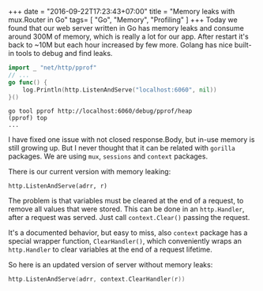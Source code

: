 +++
date = "2016-09-22T17:23:43+07:00"
title = "Memory leaks with mux.Router in Go"
tags= [ "Go", "Memory", "Profiling" ]
+++
Today we found that our web server written in Go has memory leaks and consume around 300M of memory, which is really a lot for our app. After restart it's back to ~10M but each hour increased by few more. Golang has nice built-in tools to debug and find leaks.

```go
import _ "net/http/pprof"
// ...
go func() {
	log.Println(http.ListenAndServe("localhost:6060", nil))
}()
```

```shell
go tool pprof http://localhost:6060/debug/pprof/heap
(pprof) top
...
```

I have fixed one issue with not closed response.Body, but in-use memory is still growing up. But I never thought that it can be related with `gorilla` packages. We are using `mux`, `sessions` and `context` packages.

There is our current version with memory leaking:
```golang
http.ListenAndServe(adrr, r)
```

The problem is that variables must be cleared at the end of a request, to remove all values that were stored. This can be done in an `http.Handler`, after a request was served. Just call `context.Clear()` passing the request.

It's a documented behavior, but easy to miss, also `context` package has a special wrapper function, `ClearHandler()`, which conveniently wraps an `http.Handler` to clear variables at the end of a request lifetime.

So here is an updated version of server without memory leaks:
```go
http.ListenAndServe(adrr, context.ClearHandler(r))
```
